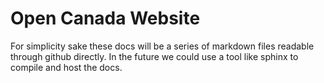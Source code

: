# Open Canada Website

For simplicity sake these docs will be a series of markdown files
readable through github directly. In the future we could use a tool like
sphinx to compile and host the docs.
